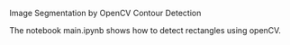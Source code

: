 Image Segmentation by OpenCV Contour Detection

The notebook main.ipynb shows how to detect rectangles using openCV.
